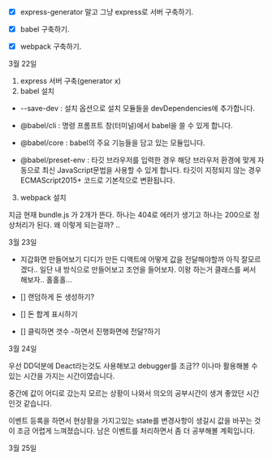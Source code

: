 - [x] express-generator 말고 그냥 express로 서버 구축하기.

- [x] babel 구축하기.

- [x] webpack 구축하기.

3월 22일

1. express 서버 구축(generator x)
2. babel 설치

- --save-dev : 설치 옵션으로 설치 모듈들을 devDependencies에 추가합니다.

- @babel/cli : 명령 프롬프트 창(터미널)에서 babel을 쓸 수 있게 합니다.

- @babel/core : babel의 주요 기능들을 담고 있는 모듈입니다.

- @babel/preset-env : 타깃 브라우저를 입력한 경우 해당 브라우저 환경에 맞게 자동으로 최신 JavaScript문법을 사용할 수 있게 합니다. 타깃이 지정되지 않는 경우 ECMAScript2015+ 코드로 기본적으로 변환됩니다.

3. webpack 설치

지금 현재 bundle.js 가 2개가 뜬다. 하나는 404로 에러가 생기고 하나는 200으로 정상처리가 된다. 왜 이렇게 되는걸까? ..

3월 23일

- 지갑화면 만들어보기 디디가 만든 디액트에 어떻게 값을 전달해야할까 아직 잘모르겠다.. 일단 내 방식으로 만들어보고 조언을 들어보자. 이왕 하는거 클래스를 써서 해보자.. 홀홀홀...

- [] 랜덤하게 돈 생성하기?
- [] 돈 합계 표시하기
- [] 클릭하면 갯수 -하면서 진행화면에 전달?하기

3월 24일

우선 DD덕분에 Deact라는것도 사용해보고 debugger를 조금?? 이나마 활용해볼 수 있는 시간을 가지는 시간이였습니다.

중간에 값이 어디로 갔는지 모르는 상황이 나와서 의오의 공부시간이 생겨 좋았던 시간인것 같습니다.

이벤트 등록을 하면서 현상황을 가지고있는 state를 변경사항이 생길시 값을 바꾸는 것이 조금 어렵게 느껴졌습니다.
남은 이벤트를 처리하면서 좀 더 공부해볼 계획입니다.

3월 25일
